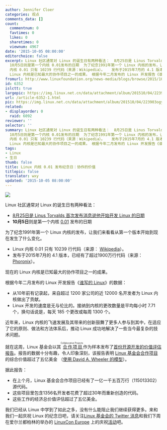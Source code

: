 ```yaml
---
author: Jennifer Cloer
categories: 观点
comments_data: []
count:
  commentnum: 0
  favtimes: 0
  likes: 0
  sharetimes: 0
  viewnum: 4967
date: '2015-10-05 08:00:00'
editorchoice: false
excerpt: Linux 社区通常对 Linux 的诞生日有两种看法：  8月25日是 Linus Torvalds 首次发布消息说他开始开发 Linux 的日期
  10月5日则是第一个内核 0.01发布的日期  为了纪念1991年第一个 Linux 内核的发布，让我们来看看从第一个版本开始到现在发生了什么变化。   Linux
  内核 0.01 只有 10239 行代码（来源：Wikipedia）。   发布于2015年7月的 4.1 版本，已经有了超过1900万行代码（来源： Phoronix）。   现在的
  Linux 内核是已知最大的协作项目之一的成果。 根据今年二月发布的 Linux 开发报告《谁写的 Linux》的数据：   从10年前有记录起，
fromurl: http://www.linuxfoundation.org/news-media/blogs/browse/2015/10/anniversary-first-linux-kernel-release-look-collaborative-value
id: 6352
islctt: true
largepic: https://img.linux.net.cn/data/attachment/album/201510/04/223903ogy7yczsdmhz500h.jpg
url: /article-6352-1.html
pic: https://img.linux.net.cn/data/attachment/album/201510/04/223903ogy7yczsdmhz500h.jpg.thumb.jpg
related:
- displayorder: 0
  raid: 6092
reviewer: ''
selector: ''
summary: Linux 社区通常对 Linux 的诞生日有两种看法：  8月25日是 Linus Torvalds 首次发布消息说他开始开发 Linux 的日期
  10月5日则是第一个内核 0.01发布的日期  为了纪念1991年第一个 Linux 内核的发布，让我们来看看从第一个版本开始到现在发生了什么变化。   Linux
  内核 0.01 只有 10239 行代码（来源：Wikipedia）。   发布于2015年7月的 4.1 版本，已经有了超过1900万行代码（来源： Phoronix）。   现在的
  Linux 内核是已知最大的协作项目之一的成果。 根据今年二月发布的 Linux 开发报告《谁写的 Linux》的数据：   从10年前有记录起，
tags:
- Linux
- 生日
thumb: false
title: Linux 内核 0.01 发布纪念日：协作的价值
titlepic: false
translator: wxy
updated: '2015-10-05 08:00:00'
---
```


![](/data/attachment/album/201510/04/223903ogy7yczsdmhz500h.jpg)


Linux 社区通常对 Linux 的诞生日有两种看法：


* [8月25日是 Linus Torvalds 首次发布消息说他开始开发 Linux 的日期](/article-6092-1.html)
* **10月5日**则是第一个内核 [0.01](https://www.kernel.org/pub/linux/kernel/Historic/linux-0.01.tar.gz) 发布的日期


为了纪念1991年第一个 Linux 内核的发布，让我们来看看从第一个版本开始到现在发生了什么变化。


* Linux 内核 0.01 只有 10239 行代码（来源： [Wikipedia](https://en.wikipedia.org/wiki/Linux_kernel)）。
* 发布于2015年7月的 4.1 版本，已经有了超过1900万行代码（来源： [Phoronix](http://www.phoronix.com/scan.php?page=news_item&px=Linux-19.5M-Stats)）。


现在的 Linux 内核是已知最大的协作项目之一的成果。


根据今年二月发布的 Linux 开发报告《[谁写的 Linux](https://www.linuxfoundation.org/news-media/announcements/2015/02/linux-foundation-releases-linux-development-report)》的数据： 


* 从10年前有记录起，来自超过 1200 家公司的近 12000 名开发者为 Linux 内核做出了贡献。
* Linux 开发的速度是无与伦比的。接纳到内核的更改数量是平均每小时 7.71 个，换句话说是，每天 185 个更改或每周 1300 个。


近年来，Linux 内核的飞速发展及其带来的创新鼓舞了更多人参与到其中，在适应了它的原则、做法和方法体系后，推动 Linux 成功地解决了一些当今最复杂的技术问题。


就在这周，Linux 基金会以其<ruby> <a href="http://collabprojects.linuxfoundation.org/">  合作项目 </a> <rp>  （ </rp> <rt>  Collaborative Projects </rt> <rp>  ） </rp></ruby>作为样本发布了[首份开源开发的价值评估报告](https://www.linuxfoundation.org/publications/linux-foundation/estimating-total-development-cost-linux-foundation-collaborative-projects)。报告的数据十分有趣，令人印象深刻，该报告表明 [Linux 基金会合作项目](http://collabprojects.linuxfoundation.org/)的综合价值超过了五亿美金 （[使用 David A. Wheeler 的模型](http://www.dwheeler.com/sloccount/sloccount.html)）。


据此报告：


* 在上个月，Linux 基金会合作项目已经有了一亿一千五百万行（115013302）源代码。
* 这些项目里包含1356名开发者花费了超过30年而重新创造的代码。
* 这些工作的经济总价值评估超过了五亿美金。


我们已经从 Linux 中学到了如此之多，没有什么能阻止我们继续获得更多。来和我们一起庆祝 Linux 的纪念日吧，请关注[Linux 基金会的 Twitter 消息](https://twitter.com/linuxfoundation)和我们下周在爱尔兰都柏林的举办的 [LinuxCon Europe](http://events.linuxfoundation.org/events/cloudopen-europe) 上的庆祝[活动](https://twitter.com/eventslf)吧。